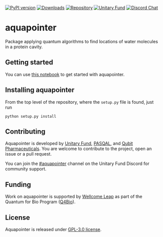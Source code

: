 [![PyPI version](https://badge.fury.io/py/aquapointer.svg)](https://badge.fury.io/py/aquapointer)
[![Downloads](https://static.pepy.tech/personalized-badge/aquapointer?period=total&units=international_system&left_color=black&right_color=green&left_text=Downloads)](https://pepy.tech/project/aquapointer)
[![Repository](https://img.shields.io/badge/GitHub-5C5C5C.svg?logo=github)](https://github.com/unitaryfund/aquapointer)
[![Unitary Fund](https://img.shields.io/badge/Supported%20By-Wellcome%20Leap-FF2C4C.svg)](https://unitary.fund)
[![Discord Chat](https://img.shields.io/badge/dynamic/json?color=blue&label=Discord&query=approximate_presence_count&suffix=%20online.&url=https%3A%2F%2Fdiscord.com%2Fapi%2Finvites%2FJqVGmpkP96%3Fwith_counts%3Dtrue)](http://discord.unitary.fund)


# aquapointer
Package applying quantum algorithms to find locations of water molecules in a protein cavity.

## Getting started
You can use [this notebook](notebooks/aquapointer_demo.ipynb) to get started with aquapointer. 

## Installing aquapointer
From the top level of the repository, where the `setup.py` file is found, just run
```
python setup.py install
```
## Contributing
Aquapointer is developed by [Unitary Fund](https://unitary.fund/), [PASQAL](https://www.pasqal.com/), and [Qubit Pharmaceuticals](https://www.qubit-pharmaceuticals.com/). You are welcome to contribute to the project, open an issue or a pull request. 

You can join the [#aquapointer](https://discord.gg/cV4nEpMz) channel on the Unitary Fund Discord for community support. 

## Funding
Work on aquapointer is supported by [Wellcome Leap](https://wellcomeleap.org/) as part of the Quantum for Bio Program ([Q4Bio](https://wellcomeleap.org/q4bio/program/)).

## License
Aquapointer is released under [GPL-3.0 license](https://github.com/unitaryfund/aquapointer#GPL-3.0-1-ov-file).
